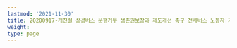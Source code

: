 ```yaml
---
lastmod: '2021-11-30'
title: 20200917-개천절 상경버스 운행거부 생존권보장과 제도개선 촉구 전세버스 노동자 기자회견
weight: 
type: page
---
```

